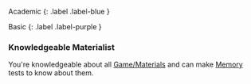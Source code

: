 
Academic
{: .label .label-blue }

Basic
{: .label .label-purple }
### Knowledgeable Materialist
You're knowledgeable about all [Game/Materials](Materials) and can make [Memory](Game/Core/Intelligence#Memory) tests to know about them.